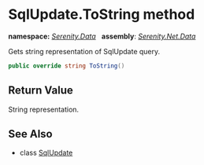 # SqlUpdate.ToString method
**namespace:** *[Serenity.Data](../../README.md#serenity.data-namespace)*   **assembly**: *[Serenity.Net.Data](../../README.md)*

Gets string representation of SqlUpdate query.

```csharp
public override string ToString()
```

## Return Value

String representation.

## See Also

* class [SqlUpdate](../SqlUpdate.md)